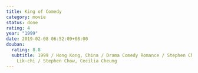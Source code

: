 ```yaml
---
title: King of Comedy
category: movie
status: done
rating: 4
year: "1999"
date: 2019-02-08 06:52:09+08:00
douban:
  rating: 8.8
  subtitle: 1999 / Hong Kong, China / Drama Comedy Romance / Stephen Chow, Lee
    Lik-chi / Stephen Chow, Cecilia Cheung
---
```



